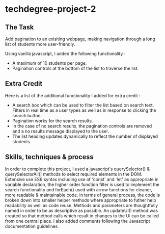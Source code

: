 # techdegree-project-2

## The Task

Add pagination to an exisiting webpage, making navigation through a long list of students more user-friendly.

Using vanilla javascript, I added the following functionality : 

- A maximum of 10 students per page.
- Pagination controls at the bottom of the list to traverse the list.

## Extra Credit

Here is a list of the additional functionality I added for extra credit :

- A search box which can be used to filter the list based on search text. Filters in real time as a user types as well as in response to clicking the search button.
- Pagination works for the search results.
- In the case of no search results, the pagination controls are removed and a no results message displayed to the user.
- The list heading updates dynamically to reflect the number of displayed students.

## Skills, techniques & process

In order to complete this project, I used a javascript's querySelector() & querySelectorAll() methods to select required elements in the DOM. Extensive use ES6 syntax including use of 'const' and 'let' as appropriate in variable declaration, the higher order function filter is used to implement the search functionality and forEach() used with arrow functions for cleaner, more readable & maintainable code.  In terms of general process, the code is broken down into smaller helper methods where appropriate to futher help readability as well as code reuse.  Methods and parameters are thoughtfully named in order to be as descriptive as possible. An updateUI() method was created so that method calls which result in changes to the UI can be called from one central place. I also added comments following the Javascript documentation guidelines. 


